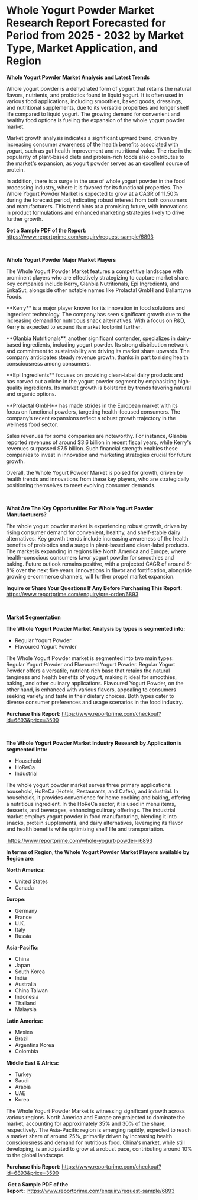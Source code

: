 <p><h1>Whole Yogurt Powder Market Research Report Forecasted for Period from 2025 -  2032 by Market Type, Market Application, and Region</h1></p><p><strong>Whole Yogurt Powder Market Analysis and Latest Trends</strong></p>
<p><p>Whole yogurt powder is a dehydrated form of yogurt that retains the natural flavors, nutrients, and probiotics found in liquid yogurt. It is often used in various food applications, including smoothies, baked goods, dressings, and nutritional supplements, due to its versatile properties and longer shelf life compared to liquid yogurt. The growing demand for convenient and healthy food options is fueling the expansion of the whole yogurt powder market.</p><p>Market growth analysis indicates a significant upward trend, driven by increasing consumer awareness of the health benefits associated with yogurt, such as gut health improvement and nutritional value. The rise in the popularity of plant-based diets and protein-rich foods also contributes to the market's expansion, as yogurt powder serves as an excellent source of protein.</p><p>In addition, there is a surge in the use of whole yogurt powder in the food processing industry, where it is favored for its functional properties. The Whole Yogurt Powder Market is expected to grow at a CAGR of 11.50% during the forecast period, indicating robust interest from both consumers and manufacturers. This trend hints at a promising future, with innovations in product formulations and enhanced marketing strategies likely to drive further growth.</p></p>
<p><strong>Get a Sample PDF of the Report:&nbsp;</strong> <a href="https://www.reportprime.com/enquiry/request-sample/6893?utm_campaign=4601&utm_medium=2&utm_source=Github&utm_content=ia&utm_term=17052025&utm_id=whole-yogurt-powder">https://www.reportprime.com/enquiry/request-sample/6893</a></p>
<p>&nbsp;</p>
<p><strong>Whole Yogurt Powder Major Market Players</strong></p>
<p><p>The Whole Yogurt Powder Market features a competitive landscape with prominent players who are effectively strategizing to capture market share. Key companies include Kerry, Glanbia Nutritionals, Epi Ingredients, and EnkaSut, alongside other notable names like Prolactal GmbH and Ballantyne Foods.</p><p>**Kerry** is a major player known for its innovation in food solutions and ingredient technology. The company has seen significant growth due to the increasing demand for nutritious snack alternatives. With a focus on R&D, Kerry is expected to expand its market footprint further.</p><p>**Glanbia Nutritionals**, another significant contender, specializes in dairy-based ingredients, including yogurt powder. Its strong distribution network and commitment to sustainability are driving its market share upwards. The company anticipates steady revenue growth, thanks in part to rising health consciousness among consumers.</p><p>**Epi Ingredients** focuses on providing clean-label dairy products and has carved out a niche in the yogurt powder segment by emphasizing high-quality ingredients. Its market growth is bolstered by trends favoring natural and organic options.</p><p>**Prolactal GmbH** has made strides in the European market with its focus on functional powders, targeting health-focused consumers. The company’s recent expansions reflect a robust growth trajectory in the wellness food sector.</p><p>Sales revenues for some companies are noteworthy. For instance, Glanbia reported revenues of around $3.6 billion in recent fiscal years, while Kerry's revenues surpassed $7.5 billion. Such financial strength enables these companies to invest in innovation and marketing strategies crucial for future growth.</p><p>Overall, the Whole Yogurt Powder Market is poised for growth, driven by health trends and innovations from these key players, who are strategically positioning themselves to meet evolving consumer demands.</p></p>
<p>&nbsp;</p>
<p><strong>What Are The Key Opportunities For Whole Yogurt Powder Manufacturers?</strong></p>
<p><p>The whole yogurt powder market is experiencing robust growth, driven by rising consumer demand for convenient, healthy, and shelf-stable dairy alternatives. Key growth trends include increasing awareness of the health benefits of probiotics and a surge in plant-based and clean-label products. The market is expanding in regions like North America and Europe, where health-conscious consumers favor yogurt powder for smoothies and baking. Future outlook remains positive, with a projected CAGR of around 6-8% over the next five years. Innovations in flavor and fortification, alongside growing e-commerce channels, will further propel market expansion.</p></p>
<p><strong>Inquire or Share Your Questions If Any Before Purchasing This Report:</strong> <a href="https://www.reportprime.com/enquiry/pre-order/6893?utm_campaign=4601&utm_medium=2&utm_source=Github&utm_content=ia&utm_term=17052025&utm_id=whole-yogurt-powder">https://www.reportprime.com/enquiry/pre-order/6893</a></p>
<p>&nbsp;</p>
<p><strong>Market Segmentation</strong></p>
<p><strong>The Whole Yogurt Powder Market Analysis by types is segmented into:</strong></p>
<p><ul><li>Regular Yogurt Powder</li><li>Flavoured Yogurt Powder</li></ul></p>
<p><p>The Whole Yogurt Powder market is segmented into two main types: Regular Yogurt Powder and Flavoured Yogurt Powder. Regular Yogurt Powder offers a versatile, nutrient-rich base that retains the natural tanginess and health benefits of yogurt, making it ideal for smoothies, baking, and other culinary applications. Flavoured Yogurt Powder, on the other hand, is enhanced with various flavors, appealing to consumers seeking variety and taste in their dietary choices. Both types cater to diverse consumer preferences and usage scenarios in the food industry.</p></p>
<p><strong>Purchase this Report:&nbsp;</strong><a href="https://www.reportprime.com/checkout?id=6893&price=3590&utm_campaign=4601&utm_medium=2&utm_source=Github&utm_content=ia&utm_term=17052025&utm_id=whole-yogurt-powder">https://www.reportprime.com/checkout?id=6893&price=3590</a></p>
<p>&nbsp;</p>
<p><strong>The Whole Yogurt Powder Market Industry Research by Application is segmented into:</strong></p>
<p><ul><li>Household</li><li>HoReCa</li><li>Industrial</li></ul></p>
<p><p>The whole yogurt powder market serves three primary applications: household, HoReCa (Hotels, Restaurants, and Cafés), and industrial. In households, it provides convenience for home cooking and baking, offering a nutritious ingredient. In the HoReCa sector, it is used in menu items, desserts, and beverages, enhancing culinary offerings. The industrial market employs yogurt powder in food manufacturing, blending it into snacks, protein supplements, and dairy alternatives, leveraging its flavor and health benefits while optimizing shelf life and transportation.</p></p>
<p><a href="https://www.reportprime.com/whole-yogurt-powder-r6893?utm_campaign=4601&utm_medium=2&utm_source=Github&utm_content=ia&utm_term=17052025&utm_id=whole-yogurt-powder">&nbsp;https://www.reportprime.com/whole-yogurt-powder-r6893</a></p>
<p><strong>In terms of Region, the Whole Yogurt Powder Market Players available by Region are:</strong></p>
<p>
    <p> <strong> North America: </strong>
        <ul>
            <li>United States</li>
            <li>Canada</li>
        </ul>
        </p> 
    <p> <strong> Europe: </strong>
        <ul>
            <li>Germany</li>
            <li>France</li>
            <li>U.K.</li>
            <li>Italy</li>
            <li>Russia</li>
        </ul>
        </p> 
    <p> <strong> Asia-Pacific: </strong>
        <ul>
            <li>China</li>
            <li>Japan</li>
            <li>South Korea</li>
            <li>India</li>
            <li>Australia</li>
            <li>China Taiwan</li>
            <li>Indonesia</li>
            <li>Thailand</li>
            <li>Malaysia</li>
        </ul>
        </p> 
    <p> <strong> Latin America: </strong>
        <ul>
            <li>Mexico</li>
            <li>Brazil</li>
            <li>Argentina Korea</li>
            <li>Colombia</li>
        </ul>
        </p> 
    <p> <strong> Middle East & Africa: </strong>
        <ul>
            <li>Turkey</li>
            <li>Saudi</li>
            <li>Arabia</li>
            <li>UAE</li>
            <li>Korea</li>
        </ul>
    </p>
    </p>
<p><p>The Whole Yogurt Powder Market is witnessing significant growth across various regions. North America and Europe are projected to dominate the market, accounting for approximately 35% and 30% of the share, respectively. The Asia-Pacific region is emerging rapidly, expected to reach a market share of around 25%, primarily driven by increasing health consciousness and demand for nutritious food. China's market, while still developing, is anticipated to grow at a robust pace, contributing around 10% to the global landscape.</p></p>
<p><strong>Purchase this Report: </strong><a href="https://www.reportprime.com/checkout?id=6893&price=3590&utm_campaign=4601&utm_medium=2&utm_source=Github&utm_content=ia&utm_term=17052025&utm_id=whole-yogurt-powder">https://www.reportprime.com/checkout?id=6893&price=3590</a></p>
<p>&nbsp;<strong>Get a Sample PDF of the Report:&nbsp;&nbsp;</strong><a href="https://www.reportprime.com/enquiry/request-sample/6893?utm_campaign=4601&utm_medium=2&utm_source=Github&utm_content=ia&utm_term=17052025&utm_id=whole-yogurt-powder">https://www.reportprime.com/enquiry/request-sample/6893</a></p>
<p><strong></strong></p>
<p><p></p><p></p><p></p></p>